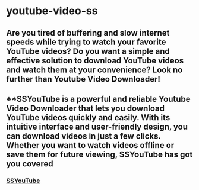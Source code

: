 # youtube-video-ss

## **Are you tired of buffering and slow internet speeds while trying to watch your favorite YouTube videos? Do you want a simple and effective solution to download YouTube videos and watch them at your convenience? Look no further than Youtube Video Downloader!**

## **SSYouTube is a powerful and reliable Youtube Video Downloader that lets you download YouTube videos quickly and easily. With its intuitive interface and user-friendly design, you can download videos in just a few clicks. Whether you want to watch videos offline or save them for future viewing, SSYouTube has got you covered

### [SSYouTube](https://www.bing.com/images/search?view=detailV2&ccid=7u%2bRt1nL&id=7A0F8ABAC4EDBDB3F591C13A1BAB0E460DF669DF&thid=OIP.7u-Rt1nLrI2w3livLooBbgHaEK&mediaurl=https%3a%2f%2fwww.thereviewsnow.com%2fwp-content%2fuploads%2f2021%2f11%2fGenYouTube-download-YouTube-videos.jpg&cdnurl=https%3a%2f%2fth.bing.com%2fth%2fid%2fR.eeef91b759cbac8db0de58af2e8a016e%3frik%3d32n2DUYOqxs6wQ%26pid%3dImgRaw%26r%3d0&exph=720&expw=1280&q=download+youtube+video+ss&simid=607994153779986884&FORM=IRPRST&ck=68774461A368DED4ACDF75B2A633D817&selectedIndex=1&itb=0)
